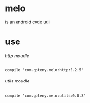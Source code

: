 # melo
Is an android code util

# use

###### http moudle
	compile 'com.goteny.melo:http:0.2.5'
	
###### utils moudle
    compile 'com.goteny.melo:utils:0.0.3'
